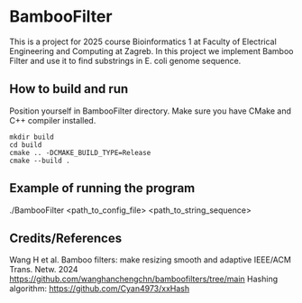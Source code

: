 # BambooFilter
This is a project for 2025 course Bioinformatics 1 at Faculty of Electrical Engineering and Computing at Zagreb.
In this project we implement Bamboo Filter and use it to find substrings in E. coli genome sequence.

## How to build and run
Position yourself in BambooFilter directory. Make sure you have CMake and C++ compiler installed.
```
mkdir build
cd build
cmake .. -DCMAKE_BUILD_TYPE=Release
cmake --build .
```
## Example of running the program
./BambooFilter <path_to_config_file> <path_to_string_sequence>

## Credits/References
Wang H et al. Bamboo filters: make resizing smooth and adaptive IEEE/ACM Trans. Netw. 2024
https://github.com/wanghanchengchn/bamboofilters/tree/main
Hashing algorithm:
https://github.com/Cyan4973/xxHash
